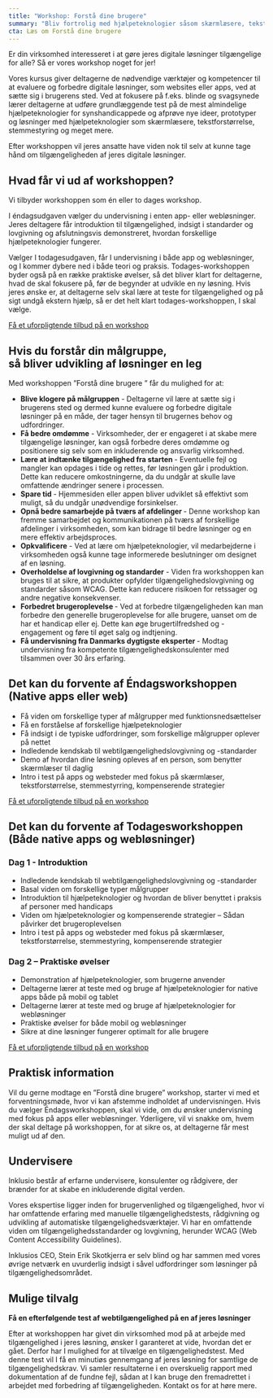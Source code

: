 ```yaml
---
title: "Workshop: Forstå dine brugere"
summary: "Bliv fortrolig med hjælpeteknologier såsom skærmlæsere, tekstforstørrelse, stemmestyring og tastaturnavigation, så du selv kan udføre grundlæggende test af løsninger på de mest almindelige hjælpeteknologier for handicappede."
cta: Læs om Forstå dine brugere
---
```


<p>Er din virksomhed interesseret i at gøre jeres digitale løsninger tilgængelige for alle? Så er vores workshop noget for jer! </p>
<p>Vores kursus giver deltagerne de nødvendige værktøjer og kompetencer til at evaluere og forbedre digitale løsninger, som websites eller apps, ved at sætte sig i brugerens sted. Ved at fokusere på f.eks. blinde og svagsynede lærer deltagerne at udføre grundlæggende test på de mest almindelige hjælpeteknologier for synshandicappede og afprøve nye ideer, prototyper og løsninger med hjælpeteknologier som skærmlæsere, tekstforstørrelse, stemmestyring og meget mere.</p>
<p>Efter workshoppen vil jeres ansatte have viden nok til selv at kunne tage hånd om tilgængeligheden af jeres digitale løsninger.</p>

## Hvad får vi ud af workshoppen? 

<p>Vi tilbyder workshoppen som én eller to dages workshop.</p> 
<p>I éndagsudgaven vælger du undervisning i enten app- eller webløsninger. Jeres deltagere får introduktion til tilgængelighed, indsigt i standarder og lovgivning og afslutningsvis demonstreret, hvordan forskellige hjælpeteknologier fungerer.</p>
<p>
Vælger I todagesudgaven, får I undervisning i både app og webløsninger, og I kommer dybere ned i både teori og praksis. Todages-workshoppen byder også på en række praktiske øvelser, så det bliver klart for deltagerne, hvad de skal fokusere på, før de begynder at udvikle en ny løsning. Hvis jeres ønske er, at deltagerne selv skal lære at teste for tilgængelighed og på sigt undgå ekstern hjælp, så er det helt klart todages-workshoppen, I skal vælge.</p>

<a href="#CTA" class="btn btn-primary">Få et uforpligtende tilbud på en workshop</a>

## Hvis du forstår din målgruppe, <br> så bliver udvikling af løsninger en leg 
<p>Med workshoppen ”Forstå dine brugere ” får du mulighed for at:</p>

* <b>Blive klogere på målgruppen</b> - Deltagerne vil lære at sætte sig i brugerens sted og dermed kunne evaluere og forbedre digitale løsninger på en måde, der tager hensyn til brugernes behov og udfordringer.
* <b>Få bedre omdømme</b> - Virksomheder, der er engageret i at skabe mere tilgængelige løsninger, kan også forbedre deres omdømme og positionere sig selv som en inkluderende og ansvarlig virksomhed.
* <b>Lære at indtænke tilgængelighed fra starten </b> - Eventuelle fejl og mangler kan opdages i tide og rettes, før løsningen går i produktion.  Dette kan reducere omkostningerne, da du undgår at skulle lave omfattende ændringer senere i processen.
* <b>Spare tid </b> - Hjemmesiden eller appen bliver udviklet så effektivt som muligt, så du undgår unødvendige forsinkelser.
* <b>Opnå bedre samarbejde på tværs af afdelinger </b> - Denne workshop kan fremme samarbejdet og kommunikationen på tværs af forskellige afdelinger i virksomheden, som kan bidrage til bedre løsninger og en mere effektiv arbejdsproces.
* <b>Opkvalificere</b> - Ved at lære om hjælpeteknologier, vil medarbejderne i virksomheden også kunne tage informerede beslutninger om designet af en løsning.
* <b>Overholdelse af lovgivning og standarder</b> - Viden fra workshoppen kan bruges til at sikre, at produkter opfylder tilgængelighedslovgivning og standarder såsom WCAG. Dette kan reducere risikoen for retssager og andre negative konsekvenser.
* <b>Forbedret brugeroplevelse </b> - Ved at forbedre tilgængeligheden kan man forbedre den generelle brugeroplevelse for alle brugere, uanset om de har et handicap eller ej. Dette kan øge brugertilfredshed og -engagement og føre til øget salg og indtjening.
* <b>Få undervisning fra Danmarks dygtigste eksperter </b> - Modtag undervisning fra kompetente tilgængelighedskonsulenter med tilsammen over 30 års erfaring.

## Det kan du forvente af Éndagsworkshoppen <br> (Native apps eller web) 
* Få viden om forskellige typer af målgrupper med funktionsnedsættelser
* Få en forståelse af forskellige hjælpeteknologier
* Få indsigt i de typiske udfordringer, som forskellige målgrupper oplever på nettet
* Indledende kendskab til webtilgængelighedslovgivning og -standarder
* Demo af hvordan dine løsning opleves af en person, som benytter skærmlæser til daglig
* Intro i test på apps og websteder med fokus på skærmlæser, tekstforstørrelse, stemmestyrring, kompenserende strategier

<a href="#CTA" class="btn btn-primary">Få et uforpligtende tilbud på en workshop</a>

## Det kan du forvente af Todagesworkshoppen <br>(Både native apps og webløsninger)
### Dag 1 - Introduktion
* Indledende kendskab til webtilgængelighedslovgivning og -standarder
* Basal viden om forskellige typer målgrupper 
* Introduktion til hjælpeteknologier og hvordan de bliver benyttet i praksis af personer med handicaps
* Viden om hjælpeteknologier og kompenserende strategier – Sådan påvirker det brugeroplevelsen
* Intro i test på apps og websteder med fokus på skærmlæser, tekstforstørrelse, stemmestyring, kompenserende strategier

### Dag 2 – Praktiske øvelser
* Demonstration af hjælpeteknologier, som brugerne anvender
* Deltagerne lærer at teste med og bruge af hjælpeteknologier for native apps både på mobil og tablet
* Deltagerne lærer at teste med og bruge af hjælpeteknologier for webløsninger
* Praktiske øvelser for både mobil og webløsninger
* Sikre at dine løsninger fungerer optimalt for alle brugere

<a href="#CTA" class="btn btn-primary">Få et uforpligtende tilbud på en workshop</a>

## Praktisk information
<p>Vil du gerne modtage en ”Forstå dine brugere” workshop, starter vi med et forventningsmøde, hvor vi kan afstemme indholdet af undervisningen. Hvis du vælger Éndagsworkshoppen, skal vi vide, om du ønsker undervisning med fokus på apps eller webløsninger. Yderligere, vil vi snakke om, hvem der skal deltage på workshoppen, for at sikre os, at deltagerne får mest muligt ud af den.</p>
<pWorkshoppen kan både foregå over teams og i fysiske rammer, dog vil vi med denne type workshop anbefale fysisk tilstedeværelse.</p>
<pEfter workshoppen vil I modtage det læringsmateriale, som blev brugt under workshoppen, herunder slides, hand-outs, guides og ”cheat sheets” brugt i workshoppen.</p>

## Undervisere
<p>Inklusio består af erfarne undervisere, konsulenter og rådgivere, der brænder for at skabe en inkluderende digital verden.</p> 

<p>Vores ekspertise ligger inden for brugervenlighed og tilgængelighed, hvor vi har omfattende erfaring med manuelle tilgængelighedstests, rådgivning og udvikling af automatiske tilgængelighedsværktøjer. Vi har en omfattende viden om tilgængelighedsstandarder og lovgivning, herunder WCAG (Web Content Accessibility Guidelines). </p> 

<p>Inklusios CEO, Stein Erik Skotkjerra er selv blind og har sammen med vores øvrige netværk en uvurderlig indsigt i såvel udfordringer som løsninger på tilgængelighedsområdet.</p>

## Mulige tilvalg 
<p><b>Få en efterfølgende test af webtilgængelighed på en af jeres løsninger</b></p>
<p>Efter at workshoppen har givet din virksomhed mod på at arbejde med tilgængelighed i jeres løsning, ønsker I garanteret at vide, hvordan det er gået. Derfor har I mulighed for at tilvælge en tilgængelighedstest. Med denne test vil I få en minutiøs gennemgang af jeres løsning for samtlige de tilgængelighedskrav. Vi samler resultaterne i en overskuelig rapport med dokumentation af de fundne fejl, sådan at I kan bruge den fremadrettet i arbejdet med forbedring af tilgængeligheden. Kontakt os for at høre mere.</p>
